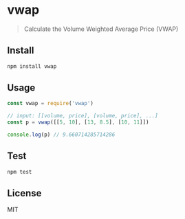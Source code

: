 # vwap

> Calculate the Volume Weighted Average Price (VWAP)

## Install

```bash
npm install vwap
```

## Usage

```js
const vwap = require('vwap')

// input: [[volume, price], [volume, price], ...]
const p = vwap([[5, 10], [13, 8.5], [10, 11]])

console.log(p) // 9.660714285714286
```

## Test

```bash
npm test

```

## License

MIT

